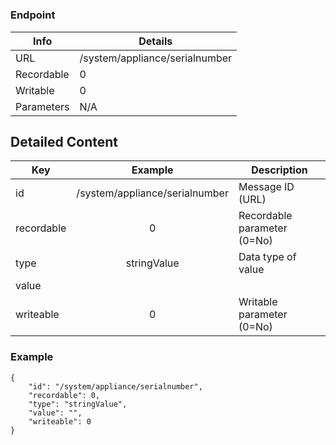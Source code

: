 # 



### Endpoint

| Info  | Details |
| ------------- | ------------- |
| URL   | /system/appliance/serialnumber   |
| Recordable   | 0   |
| Writable   | 0   |
| Parameters  | N/A  |

## Detailed Content

|  Key  | Example | Description |
| ------------- | :------: | ------------------------------ |
|  id | /system/appliance/serialnumber | Message ID (URL) |
|  recordable | 0 | Recordable parameter (0=No) |
|  type | stringValue | Data type of value |
|  value |  |  |
|  writeable | 0 | Writable parameter (0=No) |

### Example
```
{
    "id": "/system/appliance/serialnumber",
    "recordable": 0,
    "type": "stringValue",
    "value": "",
    "writeable": 0
}
```
